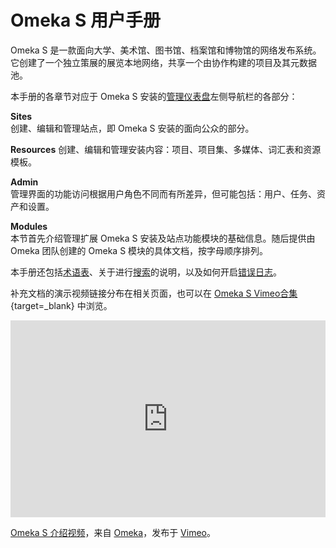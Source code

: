 # Omeka S 用户手册

Omeka S 是一款面向大学、美术馆、图书馆、档案馆和博物馆的网络发布系统。它创建了一个独立策展的展览本地网络，共享一个由协作构建的项目及其元数据池。

本手册的各章节对应于 Omeka S 安装的[管理仪表盘](admin-dashboard.md)左侧导航栏的各部分：

**Sites**  
创建、编辑和管理站点，即 Omeka S 安装的面向公众的部分。

**Resources**
创建、编辑和管理安装内容：项目、项目集、多媒体、词汇表和资源模板。

**Admin**  
管理界面的功能访问根据用户角色不同而有所差异，但可能包括：用户、任务、资产和设置。

**Modules**  
本节首先介绍管理扩展 Omeka S 安装及站点功能模块的基础信息。随后提供由 Omeka 团队创建的 Omeka S 模块的具体文档，按字母顺序排列。

本手册还包括[术语表](glossary.md)、关于进行[搜索](search.md)的说明，以及如何开启[错误日志](errorLogging.md)。

补充文档的演示视频链接分布在相关页面，也可以在 [Omeka S Vimeo合集](https://vimeo.com/showcase/4215056){target=_blank} 中浏览。

<div style="padding:62.5% 0 0 0;position:relative;"><iframe src="https://player.vimeo.com/video/241702586?h=aa5b5593c4" style="position:absolute;top:0;left:0;width:100%;height:100%;" frameborder="0" allow="autoplay; fullscreen; picture-in-picture" allowfullscreen></iframe></div><script src="https://player.vimeo.com/api/player.js"></script>
<p><a href="https://vimeo.com/241702586">Omeka S 介绍视频</a>，来自 <a href="https://vimeo.com/omeka">Omeka</a>，发布于 <a href="https://vimeo.com">Vimeo</a>。</p>
